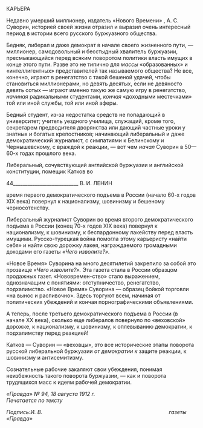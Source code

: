 КАРЬЕРА

Недавно умерший миллионер, издатель «Нового Времени» , А. С. Суворин, истори­ей своей жизни отразил и выразил очень интересный период в истории всего русского буржуазного общества.

Бедняк, либерал и даже демократ в начале своего жизненного пути, — миллионер, самодовольный и бесстыдный хвалитель буржуазии, пресмыкающийся перед всяким поворотом политики власть имущих в конце этого пути. Разве это не типично для _мас­сы_ «образованных» и «интеллигентных» представителей так называемого общества? Не все, конечно, играют в ренегатство с такой бешеной удачей, чтобы становиться мил­лионерами, но девять десятых, если не девяносто девять сотых — играют именно та­кую же самую игру в ренегатство, _начиная_ радикальными студентами, _кончая_ «доход­ными местечками» той или иной службы, той или иной аферы.

Бедный студент, из-за недостатка средств не попадающий в университет; учитель уездного училища, служащий, кроме того, секретарем предводителя дворянства или дающий частные уроки у знатных и богатых крепостников; начинающий либеральный и даже демократический журналист, с симпатиями к Белинскому и Чернышевскому, с враждой к реакции, — вот чем _начал_ Суворин в 50—60-х годах прошлого века.

Либеральный, сочувствующий английской буржуазии и английской конституции, помещик Катков во

  

44___________________________ В. И. ЛЕНИН

время первого демократического подъема в России (начало 60-х годов XIX века) по­вернул к национализму, шовинизму и бешеному черносотенству.

Либеральный журналист Суворин во время второго демократического подъема в России (конец 70-х годов XIX века) повернул к национализму, к шовинизму, к беспар­донному лакейству перед власть имущими. Русско-турецкая война помогла этому карь­еристу «найти себя» и найти свою дорожку лакея, награждаемого громадными дохода­ми его газеты _«Чего изволите?»._

«Новое Время» Суворина на много десятилетий закрепило за собой это прозвище _«Чего изволите?»._ Эта газета стала в России образцом продажных газет. «Нововремен-ство» стало выражением, однозначащим с понятиями: отступничество, ренегатство, подхалимство. «Новое Время» Суворина — образец бойкой торговли «на вынос и рас­пивочно». Здесь торгуют всем, начиная от политических убеждений и кончая порно­графическими объявлениями.

А теперь, после третьего демократического подъема в России (в начале XX века), сколько еще либералов повернуло по «веховской» дорожке, к национализму, к шови­низму, к оплевыванию демократии, к подхалимству перед реакцией!

Катков — Суворин — «веховцы», это все исторические этапы поворота русской ли­беральной буржуазии _от демократии к_ защите реакции, к шовинизму и антисемитиз­му.

Сознательные рабочие закаляют свои убеждения, понимая неизбежность такого по­ворота буржуазии, — как и поворота трудящихся масс к идеям рабочей демократии.

_«Правда» № 94, 18 августа 1912 г.                                                          Печатается по тексту_

_Подпись:И. В.                                                                                     газеты «Правда»_